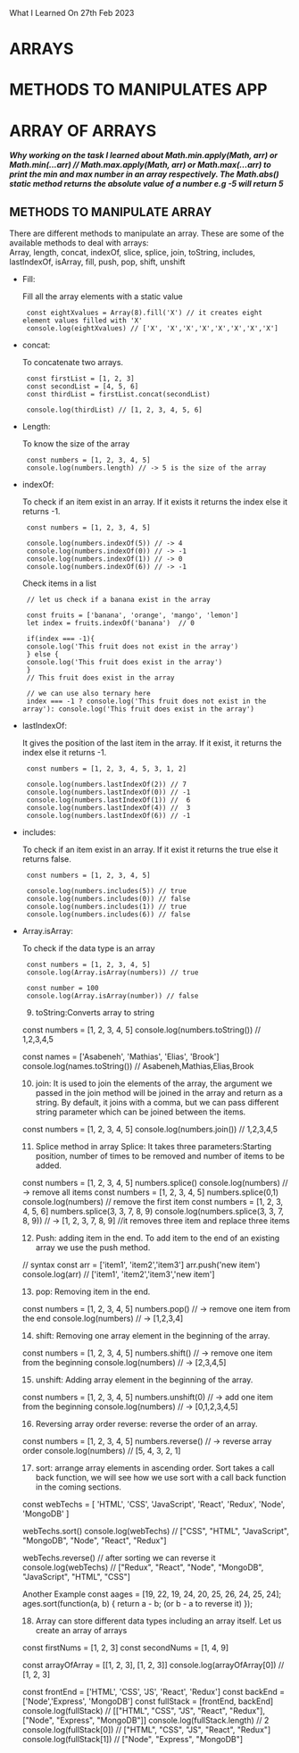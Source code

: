 What I Learned On 27th Feb 2023

# ARRAYS
# METHODS TO MANIPULATES APP
# ARRAY OF ARRAYS

<p><b><i>Why working on the task I learned about Math.min.apply(Math, arr) or Math.min(...arr) // Math.max.apply(Math, arr) or Math.max(...arr) to print the min and max number in an array respectively. The Math.abs() static method returns the absolute value of a number e.g -5 will return 5</i></b></p>


## METHODS TO MANIPULATE ARRAY
<p>There are different methods to manipulate an array. These are some of the available methods to deal with arrays: <br> Array, length, concat, indexOf, slice, splice, join, toString, includes, lastIndexOf, isArray, fill, push, pop, shift, unshift</p>

<ul><li> Fill:
 <p>Fill all the array elements with a static value</p>
  </li>
    
     const eightXvalues = Array(8).fill('X') // it creates eight element values filled with 'X'
     console.log(eightXvalues) // ['X', 'X','X','X','X','X','X','X']


<li> concat:
<p>To concatenate two arrays.</p>
</li>

     const firstList = [1, 2, 3]
     const secondList = [4, 5, 6]
     const thirdList = firstList.concat(secondList)

     console.log(thirdList) // [1, 2, 3, 4, 5, 6]


<li> Length:
<p>To know the size of the array</p>
</li>

     const numbers = [1, 2, 3, 4, 5]
     console.log(numbers.length) // -> 5 is the size of the array


<li> indexOf:
<p>To check if an item exist in an array. If it exists it returns the index else it returns -1.</p>
</li>

     const numbers = [1, 2, 3, 4, 5]

     console.log(numbers.indexOf(5)) // -> 4
     console.log(numbers.indexOf(0)) // -> -1
     console.log(numbers.indexOf(1)) // -> 0
     console.log(numbers.indexOf(6)) // -> -1


<p> Check items in a list</p>

     // let us check if a banana exist in the array

     const fruits = ['banana', 'orange', 'mango', 'lemon']
     let index = fruits.indexOf('banana')  // 0

     if(index === -1){
     console.log('This fruit does not exist in the array')  
     } else {
     console.log('This fruit does exist in the array')
     }
     // This fruit does exist in the array

     // we can use also ternary here
     index === -1 ? console.log('This fruit does not exist in the array'): console.log('This fruit does exist in the array')


<li> lastIndexOf:
<p> It gives the position of the last item in the array. If it exist, it returns the index else it returns -1.</p>
</li>

     const numbers = [1, 2, 3, 4, 5, 3, 1, 2]

     console.log(numbers.lastIndexOf(2)) // 7
     console.log(numbers.lastIndexOf(0)) // -1
     console.log(numbers.lastIndexOf(1)) //  6
     console.log(numbers.lastIndexOf(4)) //  3
     console.log(numbers.lastIndexOf(6)) // -1



<li> includes:
<p>To check if an item exist in an array. If it exist it returns the true else it returns false.</p>
</li>

     const numbers = [1, 2, 3, 4, 5]

     console.log(numbers.includes(5)) // true
     console.log(numbers.includes(0)) // false
     console.log(numbers.includes(1)) // true
     console.log(numbers.includes(6)) // false



<li> Array.isArray:
<p>To check if the data type is an array</p>
</li>

     const numbers = [1, 2, 3, 4, 5]
     console.log(Array.isArray(numbers)) // true

     const number = 100
     console.log(Array.isArray(number)) // false


9. toString:Converts array to string

const numbers = [1, 2, 3, 4, 5]
console.log(numbers.toString()) // 1,2,3,4,5

const names = ['Asabeneh', 'Mathias', 'Elias', 'Brook']
console.log(names.toString()) // Asabeneh,Mathias,Elias,Brook



10. join: It is used to join the elements of the array, the argument we passed in the join method will be joined in the array and return as a string. By default, it joins with a comma, but we can pass different string parameter which can be joined between the items.

const numbers = [1, 2, 3, 4, 5]
console.log(numbers.join()) // 1,2,3,4,5



11. Splice method in array
Splice: It takes three parameters:Starting position, number of times to be removed and number of items to be added.

  const numbers = [1, 2, 3, 4, 5]
  numbers.splice()
  console.log(numbers)                // -> remove all items
  const numbers = [1, 2, 3, 4, 5]
	numbers.splice(0,1)
  console.log(numbers)            // remove the first item
  const numbers = [1, 2, 3, 4, 5, 6]
	numbers.splice(3, 3, 7, 8, 9)
  console.log(numbers.splice(3, 3, 7, 8, 9))  // -> [1, 2, 3, 7, 8, 9] //it removes three item and replace three items



12. Push: adding item in the end. To add item to the end of an existing array we use the push method.

// syntax
const arr  = ['item1', 'item2','item3']
arr.push('new item')
console.log(arr)
// ['item1', 'item2','item3','new item']



13. pop: Removing item in the end.

const numbers = [1, 2, 3, 4, 5]
numbers.pop() // -> remove one item from the end
console.log(numbers) // -> [1,2,3,4]



14. shift: Removing one array element in the beginning of the array.

const numbers = [1, 2, 3, 4, 5]
numbers.shift() // -> remove one item from the beginning
console.log(numbers) // -> [2,3,4,5]



15. unshift: Adding array element in the beginning of the array.

const numbers = [1, 2, 3, 4, 5]
numbers.unshift(0) // -> add one item from the beginning
console.log(numbers) // -> [0,1,2,3,4,5]



16. Reversing array order
reverse: reverse the order of an array.

const numbers = [1, 2, 3, 4, 5]
numbers.reverse() // -> reverse array order
console.log(numbers) // [5, 4, 3, 2, 1]



17. sort: arrange array elements in ascending order. Sort takes a call back function, we will see how we use sort with a call back function in the coming sections.

const webTechs = [
  'HTML',
  'CSS',
  'JavaScript',
  'React',
  'Redux',
  'Node',
  'MongoDB'
]

webTechs.sort()
console.log(webTechs) // ["CSS", "HTML", "JavaScript", "MongoDB", "Node", "React", "Redux"]

webTechs.reverse() // after sorting we can reverse it
console.log(webTechs) // ["Redux", "React", "Node", "MongoDB", "JavaScript", "HTML", "CSS"]

Another Example 
const aages = [19, 22, 19, 24, 20, 25, 26, 24, 25, 24];
ages.sort(function(a, b) {
  return a - b; (or b - a to reverse it)
});


18. Array can store different data types including an array itself. Let us create an array of arrays

const firstNums = [1, 2, 3]
const secondNums = [1, 4, 9]

const arrayOfArray =  [[1, 2, 3], [1, 2, 3]]
console.log(arrayOfArray[0]) // [1, 2, 3]

 const frontEnd = ['HTML', 'CSS', 'JS', 'React', 'Redux']
 const backEnd = ['Node','Express', 'MongoDB']
 const fullStack = [frontEnd, backEnd]
 console.log(fullStack)   // [["HTML", "CSS", "JS", "React", "Redux"], ["Node", "Express", "MongoDB"]]
 console.log(fullStack.length)  // 2
 console.log(fullStack[0])  // ["HTML", "CSS", "JS", "React", "Redux"]
 console.log(fullStack[1]) // ["Node", "Express", "MongoDB"]